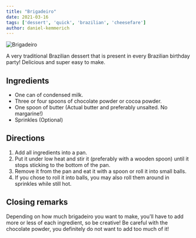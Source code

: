 ```yaml
---
title: "Brigadeiro"
date: 2021-03-16
tags: ['dessert', 'quick', 'brazilian', 'cheesefare']
author: daniel-kemmerich
---
```


![Brigadeiro](/pix/brigadeiro.webp)

A very traditional Brazilian dessert that is present in every Brazilian birthday party! Delicious and super easy to
make.

## Ingredients

- One can of condensed milk.
- Three or four spoons of chocolate powder or cocoa powder.
- One spoon of butter (Actual butter and preferably unsalted. No margarine!)
- Sprinkles (Optional)

## Directions

1. Add all ingredients into a pan.
2. Put it under low heat and stir it (preferably with a wooden spoon) until it stops sticking to the bottom of the pan.
3. Remove it from the pan and eat it with a spoon or roll it into small balls.
4. If you chose to roll it into balls, you may also roll them around in sprinkles while still hot.

## Closing remarks

Depending on how much brigadeiro you want to make, you'll have to add more or less of each ingredient, so be creative!
Be careful with the chocolate powder, you definitely do not want to add too much of it!
